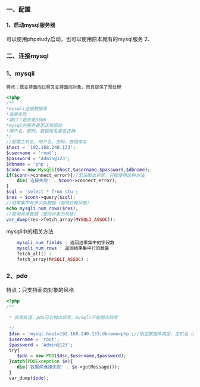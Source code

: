 ### 一、配置
#### 1、启动mysql服务器
可以使用phpstudy启动，也可以使用原本就有的mysql服务
2、

### 二、连接mysql
### 1、mysqli
	特点：既支持面向过程又支持面向对象，而且提供了预处理

```php
<?php
/**
*mysqli连接数据库
*连接失败：
*端口？是否是3306
*mysql的服务是否正常启动
*用户名，密码，数据库名是否正确
*/
//配置主机名，用户名，密码，数据库名
$host = '192.168.240.133';
$username = 'root';
$password = 'Admin@123';
$dbname = 'php';
$conn = new Mysqli($host,$username,$password,$dbname);
if($conn->connect_error){//无法抛出异常，只能使用这种方法
    die('连接失败' . $conn->connect_error);
}
$sql = 'select * from stu';
$res = $conn->query($sql);
//结果集中有多少条数据（面向过程风格）
echo mysqli_num_rows($res);
//查询具体数据（面向对象的风格）
var_dump(res->fetch_array(MYSQLI_ASSOC));

```
mysqli中的相关方法
```php
	mysqli_num_fields : 返回结果集中的字段数
	mysqli_num_rows : 返回结果集中行的数量
	fetch_all() :
	fetch_array(MYSQLI_ASSOC) :
```
### 2、pdo
特点：只支持面向对象的风格
```php
<?php
/**

 * 异常处理，pdo可以抛出异常，mysqli不能抛出异常

 */
 $dsn = 'mysql:host=192.168.240.133;dbname=php';//指定数据库类型，主机名（数据库类型和主机名要用：连接），和数据库名
 $username = 'root';
 $password = 'Admin@123';
 try{
    $pdo = new PDO($dsn,$username,$password);
 }catch(PDOException $e){
    die('数据库连接失败' . $e->getMessage());
 }
 var_dump($pdo);

```